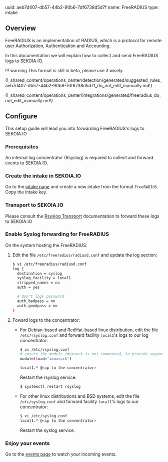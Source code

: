 uuid: aeb7d407-db57-44b2-90b6-7df6738d5d7f
name: FreeRADIUS
type: intake

## Overview

FreeRADIUS is an implementation of RADIUS, which is a protocol for remote user Authorization, Authentication and Accounting.

In this documentation we will explain how to collect and send FreeRADIUS logs to SEKOIA.IO.

!!! warning
    This format is still in beta, please use it wisely.

{!_shared_content/operations_center/detection/generated/suggested_rules_aeb7d407-db57-44b2-90b6-7df6738d5d7f_do_not_edit_manually.md!}

{!_shared_content/operations_center/integrations/generated/freeradius_do_not_edit_manually.md!}

## Configure

This setup guide will lead you into forwarding FreeRADIUS's logs to SEKOIA.IO

### Prerequisites

An internal log concentrator (Rsyslog) is required to collect and forward events to SEKOIA.IO.

### Create the intake in SEKOIA.IO

Go to the [intake page](https://app.sekoia.io/operations/intakes) and create a new intake from the format `FreeRADIUS`. Copy the intake key.

### Transport to SEKOIA.IO

Please consult the [Rsyslog Transport](../../../ingestion_methods/rsyslog/) documentation to forward these logs to SEKOIA.IO

### Enable Syslog forwarding for FreeRADIUS

On the system hosting the FreeRADIUS:

1. Edit the file `/etc/freeradius/radiusd.conf` and update the log section:

	```bash
	$ vi /etc/freeradius/radiusd.conf
	log {
	  destination = syslog
	  syslog_facility = local1
	  stripped_names = no
	  auth = yes

	  # don't logs password
	  auth_badpass = no 
	  auth_goodpass = no
	}
	```

2. Foward logs to the concentrator:

	- For Debian-based and RedHat-based linux distribution, edit the file `/etc/rsyslog.conf` and forward facility `local1`'s logs to our log concentrator:

		```bash
		$ vi /etc/rsyslog.conf
		# ensure the module imuxsock is not commented, to provide support for local system logging
		module(load="imuxsock")

		local1.* @<ip to the concentrator>
		```

		Restart the rsyslog service:

		```bash
		$ systemctl restart rsyslog
		```

	- For other linux distributions and BSD systems, edit the file `/etc/syslog.conf` and forward facility  `local1`'s logs to our concentrator:

		```bash
		$ vi /etc/syslog.conf
		local1.* @<ip to the concentrator>
		```

		Restart the syslog service.

### Enjoy your events

Go to the [events page](https://app.sekoia.io/operations/events) to watch your incoming events.
